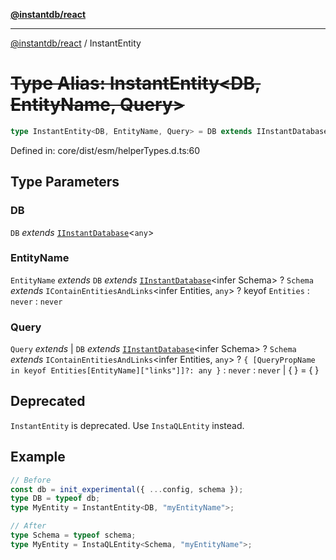 [**@instantdb/react**](../README.md)

***

[@instantdb/react](../packages.md) / InstantEntity

# ~~Type Alias: InstantEntity\<DB, EntityName, Query\>~~

```ts
type InstantEntity<DB, EntityName, Query> = DB extends IInstantDatabase<infer Schema> ? InstaQLEntity<Schema, EntityName, Query> : never;
```

Defined in: core/dist/esm/helperTypes.d.ts:60

## Type Parameters

### DB

`DB` *extends* [`IInstantDatabase`](../interfaces/IInstantDatabase.md)\<`any`\>

### EntityName

`EntityName` *extends* `DB` *extends* [`IInstantDatabase`](../interfaces/IInstantDatabase.md)\<infer Schema\> ? `Schema` *extends* `IContainEntitiesAndLinks`\<infer Entities, `any`\> ? keyof `Entities` : `never` : `never`

### Query

`Query` *extends* 
  \| `DB` *extends* [`IInstantDatabase`](../interfaces/IInstantDatabase.md)\<infer Schema\> ? `Schema` *extends* `IContainEntitiesAndLinks`\<infer Entities, `any`\> ? `{ [QueryPropName in keyof Entities[EntityName]["links"]]?: any }` : `never` : `never`
  \| \{
\} = \{
\}

## Deprecated

`InstantEntity` is deprecated. Use `InstaQLEntity` instead.

## Example

```ts
// Before
const db = init_experimental({ ...config, schema });
type DB = typeof db;
type MyEntity = InstantEntity<DB, "myEntityName">;

// After
type Schema = typeof schema;
type MyEntity = InstaQLEntity<Schema, "myEntityName">;
```

